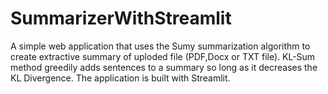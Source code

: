 # SummarizerWithStreamlit
A simple web application that uses the Sumy summarization algorithm to create extractive summary of uploded file (PDF,Docx or TXT file). KL-Sum method greedily adds sentences to a summary so long as it decreases the KL Divergence. The application is built with Streamlit.

